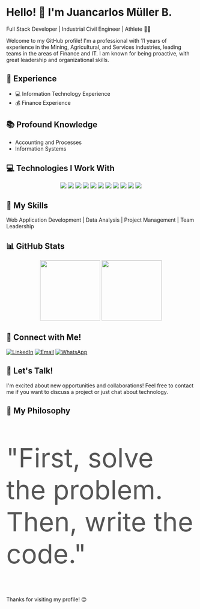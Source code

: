 # Hello! 👋 I'm Juancarlos Müller B.
Full Stack Developer | Industrial Civil Engineer | Athlete 🚴‍♂️

Welcome to my GitHub profile! I'm a professional with 11 years of experience in the Mining, Agricultural, and Services industries, leading teams in the areas of Finance and IT. I am known for being proactive, with great leadership and organizational skills.

## 💼 Experience
- 💻 Information Technology Experience
- 💰 Finance Experience

## 📚 Profound Knowledge
- Accounting and Processes
- Information Systems

## 💻 Technologies I Work With
<p align="center">
  <img src="https://img.shields.io/badge/JavaScript-FFDF3B?style=for-the-badge&logo=javascript&logoColor=black">
  <img src="https://img.shields.io/badge/Python-3776AB?style=for-the-badge&logo=python&logoColor=white">
  <img src="https://img.shields.io/badge/React-61DAFB?style=for-the-badge&logo=react&logoColor=black">
  <img src="https://img.shields.io/badge/Flask-000000?style=for-the-badge&logo=flask">
  <img src="https://img.shields.io/badge/CSS-1572B6?style=for-the-badge&logo=css3">
  <img src="https://img.shields.io/badge/HTML-E34F26?style=for-the-badge&logo=html5">
  <img src="https://img.shields.io/badge/GIT-F05032?style=for-the-badge&logo=git&logoColor=white">
  <img src="https://img.shields.io/badge/SAP-0FAAFF?style=for-the-badge&logo=sap&logoColor=white">
  <img src="https://img.shields.io/badge/Power%20BI-F2C811?style=for-the-badge&logo=powerbi&logoColor=black">
  <img src="https://img.shields.io/badge/Excel-217346?style=for-the-badge&logo=microsoftexcel&logoColor=white">
  <img src="https://img.shields.io/badge/Softland-FF5722?style=for-the-badge&logo=softland&logoColor=white">
</p>

## 🌟 My Skills
Web Application Development | Data Analysis | Project Management | Team Leadership

## 📊 GitHub Stats
<p align="center">
  <img src="https://github-readme-stats.vercel.app/api?username=JuancarlosMuller&show_icons=true&count_private=true&theme=light" height="160px">
  <img src="https://github-readme-stats.vercel.app/api/top-langs/?username=JuancarlosMuller&layout=compact&theme=light" height="160px">
</p>

## 🤝 Connect with Me!
[![LinkedIn](https://img.shields.io/badge/LinkedIn-0077B5?style=for-the-badge&logo=linkedin&logoColor=white)](https://www.linkedin.com/in/juancarlosmullerb/?locale=en_US)
[![Email](https://img.shields.io/badge/Email-D14836?style=for-the-badge&logo=gmail&logoColor=white)](mailto:juancarlos.muller.b@gmail.com)
[![WhatsApp](https://img.shields.io/badge/WhatsApp-25D366?style=for-the-badge&logo=whatsapp&logoColor=white)](https://wa.me/+56993341136)

## 🚀 Let's Talk!
I'm excited about new opportunities and collaborations! Feel free to contact me if you want to discuss a project or just chat about technology.

## 💬 My Philosophy
<p align="center">
  <p style="font-size: 70px; color: #555;">"First, solve the problem. Then, write the code."</p>
</p>

Thanks for visiting my profile! 😊

